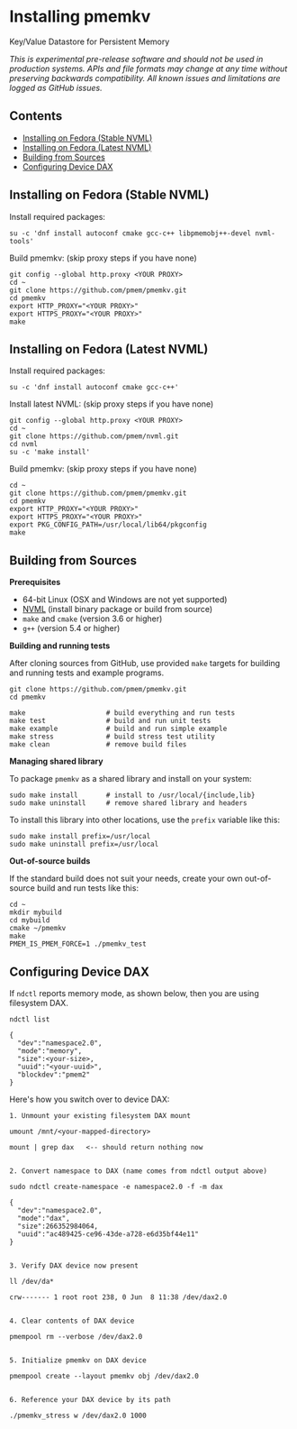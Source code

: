 # Installing pmemkv
Key/Value Datastore for Persistent Memory

*This is experimental pre-release software and should not be used in
production systems. APIs and file formats may change at any time without
preserving backwards compatibility. All known issues and limitations
are logged as GitHub issues.*

Contents
--------

<ul>
<li><a href="#fedora_stable_nvml">Installing on Fedora (Stable NVML)</a></li>
<li><a href="#fedora_latest_nvml">Installing on Fedora (Latest NVML)</a></li>
<li><a href="#building_from_sources">Building from Sources</a></li>
<li><a href="#device_dax">Configuring Device DAX</a></li>
</ul>

<a name="fedora_stable_nvml"></a>

Installing on Fedora (Stable NVML)
----------------------------------

Install required packages:

```
su -c 'dnf install autoconf cmake gcc-c++ libpmemobj++-devel nvml-tools'
```

Build pmemkv: (skip proxy steps if you have none)

```
git config --global http.proxy <YOUR PROXY>
cd ~
git clone https://github.com/pmem/pmemkv.git
cd pmemkv
export HTTP_PROXY="<YOUR PROXY>"
export HTTPS_PROXY="<YOUR PROXY>"
make
```
<a name="fedora_latest_nvml"></a>

Installing on Fedora (Latest NVML)
----------------------------------

Install required packages:

```
su -c 'dnf install autoconf cmake gcc-c++'
```

Install latest NVML: (skip proxy steps if you have none)

```
git config --global http.proxy <YOUR PROXY>
cd ~
git clone https://github.com/pmem/nvml.git
cd nvml
su -c 'make install'
```

Build pmemkv: (skip proxy steps if you have none)

```
cd ~
git clone https://github.com/pmem/pmemkv.git
cd pmemkv
export HTTP_PROXY="<YOUR PROXY>"
export HTTPS_PROXY="<YOUR PROXY>"
export PKG_CONFIG_PATH=/usr/local/lib64/pkgconfig
make
```

<a name="building_from_sources"></a>

Building from Sources
---------------------

**Prerequisites**

* 64-bit Linux (OSX and Windows are not yet supported)
* [NVML](https://github.com/pmem/nvml) (install binary package or build from source)
* `make` and `cmake` (version 3.6 or higher)
* `g++` (version 5.4 or higher)

**Building and running tests**

After cloning sources from GitHub, use provided `make` targets for building and running
tests and example programs.

```
git clone https://github.com/pmem/pmemkv.git
cd pmemkv

make                    # build everything and run tests
make test               # build and run unit tests
make example            # build and run simple example
make stress             # build stress test utility
make clean              # remove build files
```

**Managing shared library**

To package `pmemkv` as a shared library and install on your system:
 
```
sudo make install       # install to /usr/local/{include,lib}
sudo make uninstall     # remove shared library and headers
```

To install this library into other locations, use the `prefix` variable like this:

```
sudo make install prefix=/usr/local
sudo make uninstall prefix=/usr/local
```

**Out-of-source builds**

If the standard build does not suit your needs, create your own
out-of-source build and run tests like this:

```
cd ~
mkdir mybuild
cd mybuild
cmake ~/pmemkv
make
PMEM_IS_PMEM_FORCE=1 ./pmemkv_test
```

<a name="device_dax"></a>

Configuring Device DAX
----------------------

If `ndctl` reports memory mode, as shown below, then you are using filesystem DAX.

```
ndctl list

{
  "dev":"namespace2.0",
  "mode":"memory",
  "size":<your-size>,
  "uuid":"<your-uuid>",
  "blockdev":"pmem2"
}
```

Here's how you switch over to device DAX:

```
1. Unmount your existing filesystem DAX mount

umount /mnt/<your-mapped-directory>

mount | grep dax   <-- should return nothing now


2. Convert namespace to DAX (name comes from ndctl output above)

sudo ndctl create-namespace -e namespace2.0 -f -m dax

{
  "dev":"namespace2.0",
  "mode":"dax",
  "size":266352984064,
  "uuid":"ac489425-ce96-43de-a728-e6d35bf44e11"
}


3. Verify DAX device now present

ll /dev/da*

crw------- 1 root root 238, 0 Jun  8 11:38 /dev/dax2.0


4. Clear contents of DAX device

pmempool rm --verbose /dev/dax2.0


5. Initialize pmemkv on DAX device

pmempool create --layout pmemkv obj /dev/dax2.0


6. Reference your DAX device by its path

./pmemkv_stress w /dev/dax2.0 1000

```
